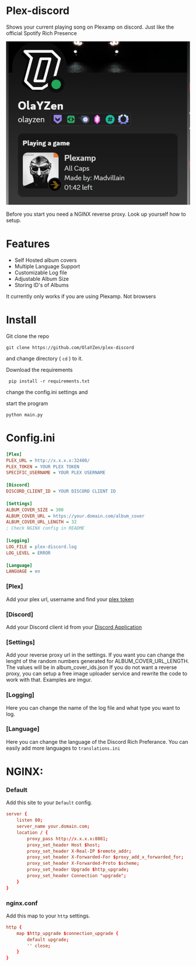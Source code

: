 # Plex-discord
Shows your current playing song on Plexamp on discord. Just like the official Spotify Rich Presence

![screenshot](readme-image.png)

Before you start you need a NGINX reverse proxy. Look up yourself how to setup.

# Features
- Self Hosted album covers
- Multiple Language Support
- Customizable Log file
- Adjustable Album Size
- Storing ID's of Albums

It currently only works if you are using Plexamp. Not browsers

# Install
Git clone the repo

```
git clone https://github.com/OlaYZen/plex-discord
```
and change directory ( `cd` ) to it.

Download the requirements

```
 pip install -r requirements.txt
```
change the config.ini settings and 

start the program
```
python main.py
```


# Config.ini
```ini
[Plex]
PLEX_URL = http://x.x.x.x:32400/
PLEX_TOKEN = YOUR PLEX TOKEN
SPECIFIC_USERNAME = YOUR PLEX USERNAME

[Discord]
DISCORD_CLIENT_ID = YOUR DISCORD CLIENT ID

[Settings]
ALBUM_COVER_SIZE = 300
ALBUM_COVER_URL = https://your.domain.com/album_cover
ALBUM_COVER_URL_LENGTH = 32
; Check NGINX config in README

[Logging]
LOG_FILE = plex-discord.log
LOG_LEVEL = ERROR

[Language]
LANGUAGE = en
```
### [Plex]
Add your plex url, username and find your [plex token](https://support.plex.tv/articles/204059436-finding-an-authentication-token-x-plex-token/)

### [Discord]
Add your Discord client id from your [Discord Application](https://discord.com/developers/applications)

### [Settings]
Add your reverse proxy url in the settings. If you want you can change the lenght of the random numbers generated for ALBUM_COVER_URL_LENGTH. The values will be in album_cover_ids.json
If you do not want a reverse proxy, you can setup a free image uploader service and rewrite the code to work with that. Examples are imgur.

### [Logging]
Here you can change the name of the log file and what type you want to log.

### [Language]
Here you can change the language of the Discord Rich Preferance. You can easily add more languages to `translations.ini`

# NGINX:
### Default
Add this site to your `Default` config.

```conf
server {
    listen 80;
    server_name your.domain.com;
    location / {
        proxy_pass http://x.x.x.x:8081;
        proxy_set_header Host $host;
        proxy_set_header X-Real-IP $remote_addr;
        proxy_set_header X-Forwarded-For $proxy_add_x_forwarded_for;
        proxy_set_header X-Forwarded-Proto $scheme;
        proxy_set_header Upgrade $http_upgrade;
        proxy_set_header Connection "upgrade";
    }
}
```

### nginx.conf
Add this map to your `http` settings.

```conf
http {
    map $http_upgrade $connection_upgrade {
        default upgrade;
        '' close;
    }
}
```
